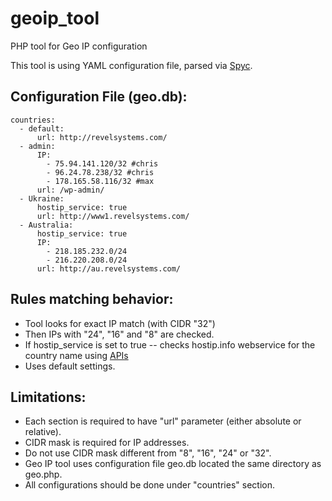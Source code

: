 geoip_tool
==========

PHP tool for Geo IP configuration

This tool is using YAML configuration file, parsed via [Spyc](https://github.com/mustangostang/spyc).

Configuration File (geo.db):
----------------------------

    countries:
      - default:
          url: http://revelsystems.com/
      - admin:
          IP:
            - 75.94.141.120/32 #chris
            - 96.24.78.238/32 #chris
            - 178.165.58.116/32 #max
          url: /wp-admin/
      - Ukraine:
          hostip_service: true
          url: http://www1.revelsystems.com/
      - Australia:
          hostip_service: true
          IP:
            - 218.185.232.0/24
            - 216.220.208.0/24
          url: http://au.revelsystems.com/

Rules matching behavior:
------------------------

- Tool looks for exact IP match (with CIDR "32")
- Then IPs with "24", "16" and "8" are checked.
- If hostip_service is set to true
-- checks hostip.info webservice for the country name using [APIs](http://www.programmableweb.com/api/hostip.info)
- Uses default settings.
 
Limitations:
------------

- Each section is required to have "url" parameter (either absolute or relative).
- CIDR mask is required for IP addresses.
- Do not use CIDR mask different from "8", "16", "24" or "32".
- Geo IP tool uses configuration file geo.db located the same directory as geo.php.
- All configurations should be done under "countries" section.
